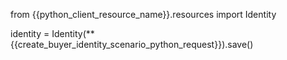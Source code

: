 from {{python_client_resource_name}}.resources import Identity

identity = Identity(**{{create_buyer_identity_scenario_python_request}}).save()
